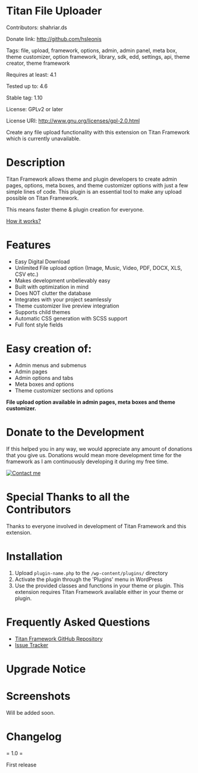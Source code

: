# Titan File Uploader
Contributors: shahriar.ds

Donate link: http://github.com/hsleonis

Tags: file, upload, framework, options, admin, admin panel, meta box, theme customizer, option framework, library, sdk, edd, settings, api, theme creator, theme framework

Requires at least: 4.1

Tested up to: 4.6

Stable tag: 1.10

License: GPLv2 or later

License URI: http://www.gnu.org/licenses/gpl-2.0.html


Create any file upload functionality with this extension on Titan Framework which is currently unavailable.

# Description

Titan Framework allows theme and plugin developers to create admin pages, options, meta boxes, and theme customizer options with just a few simple lines of code. This plugin is an essential tool to make any upload possible on Titan Framework.

This means faster theme & plugin creation for everyone.

[How it works?](http://github.com/hsleonis)

# Features

* Easy Digital Download
* Unlimited File upload option (Image, Music, Video, PDF, DOCX, XLS, CSV etc.)
* Makes development unbelievably easy
* Built with optimization in mind
* Does NOT clutter the database
* Integrates with your project seamlessly
* Theme customizer live preview integration
* Supports child themes
* Automatic CSS generation with SCSS support
* Full font style fields

# Easy creation of:

* Admin menus and submenus
* Admin pages
* Admin options and tabs
* Meta boxes and options
* Theme customizer sections and options

**File upload option available in admin pages, meta boxes and theme customizer.**

# Donate to the Development

If this helped you in any way, we would appreciate any amount of donations that you give us. Donations would mean more development time for the framework as I am continuously developing it during my free time.

[![Contact me](https://www.paypalobjects.com/en_US/i/btn/btn_donateCC_LG.gif)](mailto:hsleonis2@gmail.com)

# Special Thanks to all the Contributors

Thanks to everyone involved in development of Titan Framework and this extension.

# Installation

1. Upload `plugin-name.php` to the `/wp-content/plugins/` directory
2. Activate the plugin through the 'Plugins' menu in WordPress
3. Use the provided classes and functions in your theme or plugin. This extension requires Titan Framework available either in your theme or plugin.

# Frequently Asked Questions

* [Titan Framework GitHub Repository](https://github.com/gambitph/Titan-Framework)
* [Issue Tracker](https://github.com/gambitph/Titan-Framework/issues)

# Upgrade Notice

# Screenshots

Will be added soon.

# Changelog

= 1.0 =

First release
